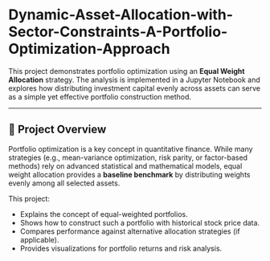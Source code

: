 # Dynamic-Asset-Allocation-with-Sector-Constraints-A-Portfolio-Optimization-Approach
This project demonstrates portfolio optimization using an **Equal Weight Allocation** strategy. The analysis is implemented in a Jupyter Notebook and explores how distributing investment capital evenly across assets can serve as a simple yet effective portfolio construction method.

---

## 📌 Project Overview

Portfolio optimization is a key concept in quantitative finance. While many strategies (e.g., mean-variance optimization, risk parity, or factor-based methods) rely on advanced statistical and mathematical models, equal weight allocation provides a **baseline benchmark** by distributing weights evenly among all selected assets.

This project:
- Explains the concept of equal-weighted portfolios.
- Shows how to construct such a portfolio with historical stock price data.
- Compares performance against alternative allocation strategies (if applicable).
- Provides visualizations for portfolio returns and risk analysis.
